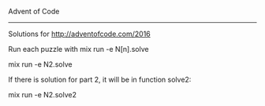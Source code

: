 Advent of Code
______________

Solutions for http://adventofcode.com/2016

Run each puzzle with mix run -e N[n].solve

  mix run -e N2.solve

If there is solution for part 2, it will be in function solve2:

  mix run -e N2.solve2
